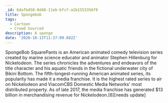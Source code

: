 ```yaml
---
_id: 6dafb450-0d48-11eb-bfcf-a1b1553356f9
title: Spongebob
tags:
  - Cartoon
  - Crowd Sourced
description: A sponge
date: '2020-10-13T11:37:09.602Z'
---
```

SpongeBob SquarePants is an American animated comedy television series created by marine science educator and animator Stephen Hillenburg for Nickelodeon. The series chronicles the adventures and endeavors of the title character and his aquatic friends in the fictional underwater city of Bikini Bottom. The fifth-longest-running American animated series, its popularity has made it a media franchise. It is the highest rated series to air on Nickelodeon and ViacomCBS Domestic Media Networks' most distributed property. As of late 2017, the media franchise has generated $13 billion in merchandising revenue for Nickelodeon.[6][needs update]